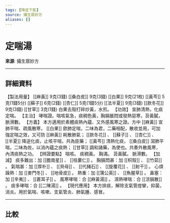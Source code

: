 ```yaml
---
tags: [降逆下氣]
source: 攝生眾妙方
aliases: []
---
```


# 定喘湯

**來源**: 攝生眾妙方  

---

## 詳細資料
【製法用量】 [[麻黃]] 9克(3錢) [[桑白皮]] 9克(3錢) [[白果]] 9克(21枚) [[黃芩]] 5克(1錢5分) [[蘇子]] 6克(2錢) [[杏仁]] 5克(1錢5分) [[法半夏]] 9克(3錢) [[款冬花]] 9克(3錢) [[甘草]] 3克(1錢)
白果去殼打碎炒黃，水煎。
【功效】
宣肺清熱，化痰定喘。
【主治】
哮喘證。喘咳氣急，痰稠色黃，胸膈脹悶或發熱惡寒，苔黃膩，脈滑數。
【方義】
本方適用於素體痰熱內蘊、又外感風寒之證。方中 [[麻黃]] 宣肺平喘、疏風散寒， [[白果]] 歛肺定喘，二味為君，二藥相配，散收並用，可加強定喘之效，又可防 [[麻黃]] 耗散肺氣； [[款冬花]] 、 [[蘇子]] 、 [[杏仁]] 、 [[半夏]] 降逆化痰，止咳平喘，共為臣藥； [[黃芩]] 清熱化痰， [[桑白皮]] 瀉肺平喘，二味為佐，以消內蘊之痰熱； [[甘草]] 調和諸藥，為使也。共奏外散風寒，內清痰熱之功。
【辨證要點】
喘咳。
痰稠黃。
胸滿。
苔黃膩。
脈滑數。
【加減】
痰多難出：加 [[膽南星]] 、 [[栝蔞仁]] 。
胸膈悶甚：加 [[枳殼]] 、 [[竹茹]] 。
氣喘甚：加 [[厚朴]] 、 [[貝母]] 、 [[代赭石]] 、 [[旋覆花]] 、 [[射干]] 。
心煩躁熱：加 [[麥門冬]] 、 [[地骨皮]] 。
熱重：加 [[蒲公英]] 、 [[魚腥草]] 。
鼻塞：加 [[辛夷]] 、 [[蒼耳子]] 。
風寒哮喘：合 [[麻黃湯]] 。
濕熱哮喘：合 [[涼膈散]] 。
痰多哮喘：合 [[二陳湯]] 。
【現代應用】
本方排痰，解除支氣管痙攣，抑菌，消炎。用於氣喘、咳嗽、支氣管炎、肺氣腫、感冒。

---

## 比較
